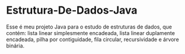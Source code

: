 # Estrutura-De-Dados-Java

Esse é meu projeto Java para o estudo de estruturas de dados, que contém: lista linear simplesmente encadeada, lista linear duplamente encadeada, pilha por contiguidade, fila circular, recursividade e árvore binária.
